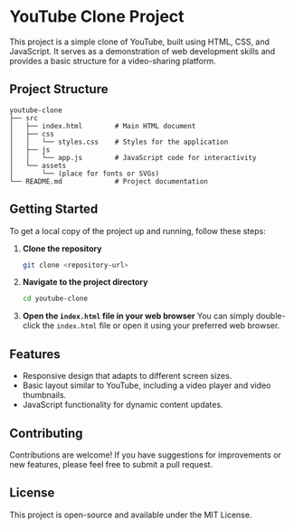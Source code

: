 # YouTube Clone Project

This project is a simple clone of YouTube, built using HTML, CSS, and JavaScript. It serves as a demonstration of web development skills and provides a basic structure for a video-sharing platform.

## Project Structure

```
youtube-clone
├── src
│   ├── index.html        # Main HTML document
│   ├── css
│   │   └── styles.css    # Styles for the application
│   ├── js
│   │   └── app.js        # JavaScript code for interactivity
│   └── assets
│       └── (place for fonts or SVGs)
└── README.md             # Project documentation
```

## Getting Started

To get a local copy of the project up and running, follow these steps:

1. **Clone the repository**
   ```bash
   git clone <repository-url>
   ```

2. **Navigate to the project directory**
   ```bash
   cd youtube-clone
   ```

3. **Open the `index.html` file in your web browser**
   You can simply double-click the `index.html` file or open it using your preferred web browser.

## Features

- Responsive design that adapts to different screen sizes.
- Basic layout similar to YouTube, including a video player and video thumbnails.
- JavaScript functionality for dynamic content updates.

## Contributing

Contributions are welcome! If you have suggestions for improvements or new features, please feel free to submit a pull request.

## License

This project is open-source and available under the MIT License.